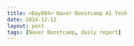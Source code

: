```yaml
---
title: <Day084> Naver Boostcamp AI Tech
date: 2024-12-12
layout: post
tags: [Naver Boostcamp, daily report]
---
```

